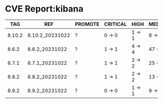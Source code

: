 # CVE Report:kibana
|  TAG   |       REF       | PROMOTE | CRITICAL |  HIGH  |  MEDIUM  |   LOW    | UNKNOWN |
|--------|-----------------|---------|----------|--------|----------|----------|---------|
| 8.10.2 | 8.10.2_20231022 | ?       | 0 -> 0   | 1 -> 1 | 8 -> 8   | 24 -> 24 | 0 -> 0  |
| 8.6.2  | 8.6.2_20231022  | ?       | 1 -> 1   | 4 -> 4 | 47 -> 47 | 52 -> 52 | 0 -> 0  |
| 8.7.1  | 8.7.1_20231022  | ?       | 1 -> 1   | 2 -> 2 | 25 -> 25 | 38 -> 38 | 0 -> 0  |
| 8.8.2  | 8.8.2_20231022  | ?       | 1 -> 1   | 2 -> 2 | 13 -> 13 | 27 -> 27 | 0 -> 0  |
| 8.9.2  | 8.9.2_20231022  | ?       | 0 -> 0   | 1 -> 1 | 9 -> 9   | 23 -> 23 | 0 -> 0  |
